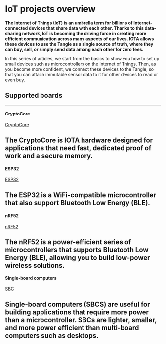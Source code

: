 # IoT projects overview

**The Internet of Things (IoT) is an umbrella term for billions of Internet-connected devices that share data with each other. Thanks to this data-sharing network, IoT is becoming the driving force in creating more efficient communication across many aspects of our lives. IOTA allows these devices to use the Tangle as a single source of truth, where they can buy, sell, or simply send data among each other for zero fees.**

In this series of articles, we start from the basics to show you how to set up small devices such as microcontrollers on the Internet of Things. Then, as you become more confident, we connect these devices to the Tangle, so that you can attach immutable sensor data to it for other devices to read or even buy.

## Supported boards

---------------
#### **CryptoCore** ####
[CryptoCore](../cryptocore/introduction/get-started.md)

The CryptoCore is IOTA hardware designed for applications that need fast, dedicated proof of work and a secure memory.
---
#### **ESP32** ####
[ESP32](../esp32/introduction/get-started.md)

The ESP32 is a WiFi-compatible microcontroller that also support Bluetooth Low Energy (BLE).
---
#### **nRF52** ####
[nRF52](../nrf52/introduction/get-started.md)

The nRF52 is a power-efficient series of microcontrollers that supports Bluetooth Low Energy (BLE), allowing you to build low-power wireless solutions.
---
#### __Single-board computers__ ####
[SBC](../sbc/introduction/get-started.md)

Single-board computers (SBCS) are useful for building applications that require more power than a microcontroller. SBCs are lighter, smaller, and more power efficient than multi-board computers such as desktops.
---------------